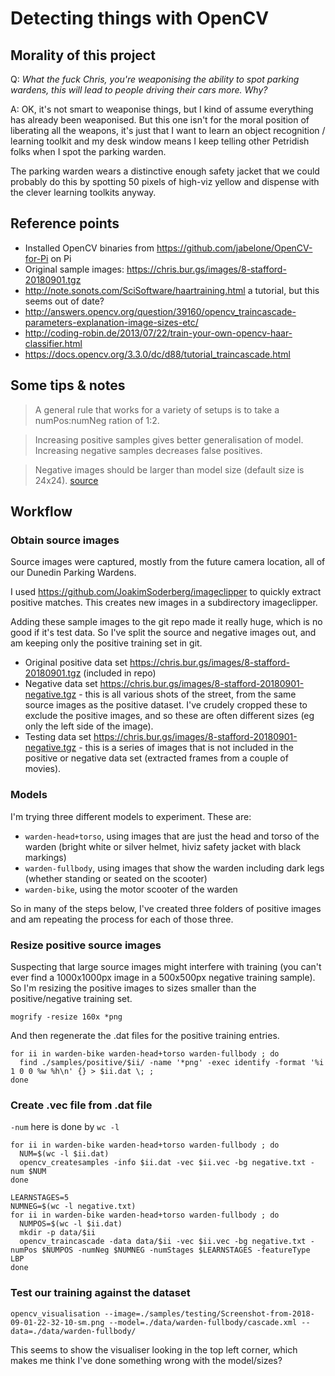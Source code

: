 # Detecting things with OpenCV

## Morality of this project

Q: _What the fuck Chris, you're weaponising the ability to spot parking wardens, this will lead to people driving their cars more. Why?_

A: OK, it's not smart to weaponise things, but I kind of assume everything has already been weaponised. But this one isn't for the moral position of liberating all the weapons, it's just that I want to learn an object recognition / learning toolkit and my desk window means I keep telling other Petridish folks when I spot the parking warden.

The parking warden wears a distinctive enough safety jacket that we could probably do this by spotting 50 pixels of high-viz yellow and dispense with the clever learning toolkits anyway.

## Reference points

- Installed OpenCV binaries from https://github.com/jabelone/OpenCV-for-Pi on Pi
- Original sample images: https://chris.bur.gs/images/8-stafford-20180901.tgz
- http://note.sonots.com/SciSoftware/haartraining.html a tutorial, but this seems out of date?
- http://answers.opencv.org/question/39160/opencv_traincascade-parameters-explanation-image-sizes-etc/
- http://coding-robin.de/2013/07/22/train-your-own-opencv-haar-classifier.html
- https://docs.opencv.org/3.3.0/dc/d88/tutorial_traincascade.html

## Some tips & notes

> A general rule that works for a variety of setups is to take a numPos:numNeg ration of 1:2.

> Increasing positive samples gives better generalisation of model. Increasing negative samples decreases false positives.

> Negative images should be larger than model size (default size is 24x24).
[source](http://answers.opencv.org/question/39160/opencv_traincascade-parameters-explanation-image-sizes-etc/)

## Workflow

### Obtain source images

Source images were captured, mostly from the future camera location, all of our Dunedin Parking Wardens.

I used https://github.com/JoakimSoderberg/imageclipper to quickly extract positive matches. This creates new images in a subdirectory imageclipper.

Adding these sample images to the git repo made it really huge, which is no good if it's test data. So I've split the source and negative images out, and am keeping only the positive training set in git.

- Original positive data set https://chris.bur.gs/images/8-stafford-20180901.tgz (included in repo)
- Negative data set https://chris.bur.gs/images/8-stafford-20180901-negative.tgz - this is all various shots of the street, from the same source images as the positive dataset. I've crudely cropped these to exclude the positive images, and so these are often different sizes (eg only the left side of the image).
- Testing data set https://chris.bur.gs/images/8-stafford-20180901-negative.tgz - this is a series of images that is not included in the positive or negative data set (extracted frames from a couple of movies).

### Models

I'm trying three different models to experiment. These are:

- `warden-head+torso`, using images that are just the head and torso of the warden (bright white or silver helmet, hiviz safety jacket with black markings)
- `warden-fullbody`, using images that show the warden including dark legs (whether standing or seated on the scooter)
- `warden-bike`, using the motor scooter of the warden

So in many of the steps below, I've created three folders of positive images and am repeating the process for each of those three.

### Resize positive source images

Suspecting that large source images might interfere with training (you can't ever find a 1000x1000px image in a 500x500px negative training sample). So I'm resizing the positive images to sizes smaller than the positive/negative training set.

`mogrify -resize 160x *png`

And then regenerate the .dat files for the positive training entries.

```
for ii in warden-bike warden-head+torso warden-fullbody ; do
  find ./samples/positive/$ii/ -name '*png' -exec identify -format '%i 1 0 0 %w %h\n' {} > $ii.dat \; ;
done
```

### Create .vec file from .dat file

`-num` here is done by `wc -l`

```
for ii in warden-bike warden-head+torso warden-fullbody ; do
  NUM=$(wc -l $ii.dat)
  opencv_createsamples -info $ii.dat -vec $ii.vec -bg negative.txt -num $NUM
done
```

```
LEARNSTAGES=5
NUMNEG=$(wc -l negative.txt)
for ii in warden-bike warden-head+torso warden-fullbody ; do
  NUMPOS=$(wc -l $ii.dat)
  mkdir -p data/$ii
  opencv_traincascade -data data/$ii -vec $ii.vec -bg negative.txt -numPos $NUMPOS -numNeg $NUMNEG -numStages $LEARNSTAGES -featureType LBP
done
```

### Test our training against the dataset

```
opencv_visualisation --image=./samples/testing/Screenshot-from-2018-09-01-22-32-10-sm.png --model=./data/warden-fullbody/cascade.xml --data=./data/warden-fullbody/
```

This seems to show the visualiser looking in the top left corner, which makes me think I've done something wrong with the model/sizes?
